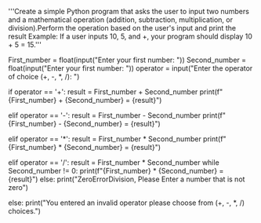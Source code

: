 '''Create a simple Python program that asks the user to input two numbers and a mathematical operation
(addition, subtraction, multiplication, or division).Perform the operation based on the user's input and
print the result Example: If a user inputs 10, 5, and +, your program should display 10 + 5 = 15.'''

First_number = float(input("Enter your first number: "))
Second_number = float(input("Enter your first number: "))
operator = input("Enter the operator of choice (+, -, *, /): ")

if operator == '+':
    result = First_number + Second_number
    print(f"{First_number} + {Second_number} = {result}")

elif operator == '-':
    result = First_number - Second_number
    print(f"{First_number} - {Second_number} = {result}")

elif operator == '*':
    result = First_number * Second_number
    print(f"{First_number} * {Second_number} = {result}")

elif operator == '/':
    result = First_number * Second_number
    while Second_number != 0:
        print(f"{First_number} * {Second_number} = {result}")
    else:
        print("ZeroErrorDivision, Please Enter a number that is not zero")


else:
    print("You entered an invalid operator please choose from (+, -, *, /) choices.")

